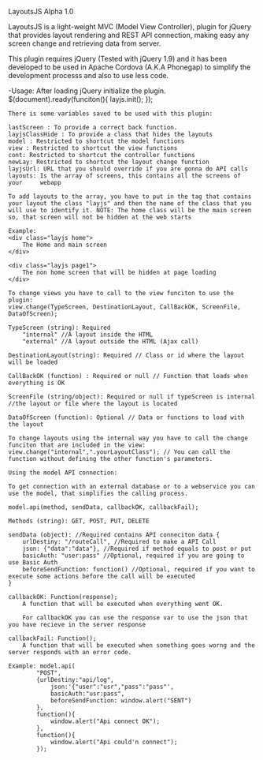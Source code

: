LayoutsJS Alpha 1.0

LayoutsJS is a light-weight MVC (Model View Controller), plugin for jQuery that provides layout rendering and REST API connection, making easy any screen change and retrieving data from server.

This plugin requires jQuery (Tested with jQuery 1.9) and it has been developed to be used in Apache Cordova (A.K.A Phonegap) to simplify the development processs and also to use less code.

-Usage:
	After loading jQuery initialize the plugin.
	$(document).ready(funciton(){
		layjs.init();
	});

	There is some variables saved to be used with this plugin:

	lastScreen : To provide a correct back function.
	layjsClassHide : To provide a class that hides the layouts
	model : Restricted to shortcut the model functions
	view : Restricted to shortcut the view functions
	cont: Restricted to shortcut the controller functions
	newLay: Restricted to shortcut the layout change function
	layjsUrl: URL that you should override if you are gonna do API calls
	layouts: Is the array of screens, this contains all the screens of your 	webapp

	To add layouts to the array, you have to put in the tag that contains your layout the class "layjs" and then the name of the class that you will use to identify it. NOTE: The home class will be the main screen so, that screen will not be hidden at the web starts

	Example:
	<div class="layjs home">
		The Home and main screen
	</div>

	<div class="layjs page1">
		The non home screen that will be hidden at page loading
	</div>

	To change views you have to call to the view funciton to use the plugin:
	view.change(TypeScreen, DestinationLayout, CallBackOK, ScreenFile, DataOfScreen);

	TypeScreen (string): Required
		"internal" //A layout inside the HTML
		"external" //A layout outside the HTML (Ajax call)

	DestinationLayout(string): Required // Class or id where the layout will be loaded

	CallBackOK (function) : Required or null // Function that loads when everything is OK

	ScreenFile (string/object): Required or null if typeScreen is internal //the layout or file where the layout is located

	DataOfScreen (function): Optional // Data or functions to load with the layout

	To change layouts using the internal way you have to call the change funciton that are included in the view: view.change("internal",".yourLayoutClass"); // You can call the function without defining the other function's parameters.

	Using the model API connection:

	To get connection with an external database or to a webservice you can use the model, that simplifies the calling process.

	model.api(method, sendData, callbackOK, callbackFail);

	Methods (string): GET, POST, PUT, DELETE

	sendData (object): //Required contains API conneciton data {
		urlDestiny: "/routeCall", //Required to make a API Call
		json: {"data":"data"}, //Required if method equals to post or put
		basicAuth: "user:pass" //Optional, required if you are going to use Basic Auth
		beforeSendFunction: function() //Optional, required if you want to execute some actions before the call will be executed
	}

	callbackOK: Function(response);
		A function that will be executed when everything went OK.

		For callbackOK you can use the response var to use the json that you have recieve in the server response

	callbackFail: Function();
		A function that will be executed when something goes worng and the server responds with an error code.

	Example: model.api(
			"POST",
			{urlDestiny:"api/log", 
				json:'{"user":"usr","pass":"pass"',
				basicAuth:"usr:pass", 
				beforeSendFunction: window.alert("SENT")
			},
			function(){
				window.alert("Api connect OK");
			},
			function(){
				window.alert("Api could'n connect");
			});